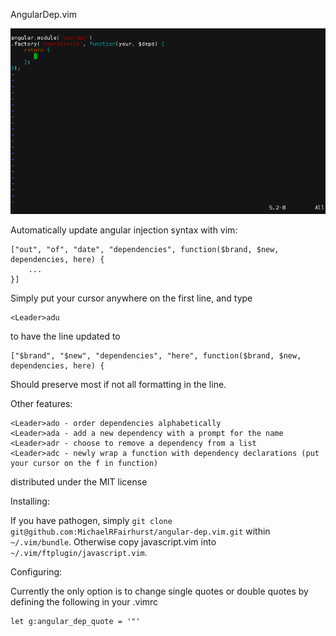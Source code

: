 AngularDep.vim

![Examples](https://raw.githubusercontent.com/MichaelRFairhurst/angular-dep.vim/master/examples.gif "Examples")

Automatically update angular injection syntax with vim:

    ["out", "of", "date", "dependencies", function($brand, $new, dependencies, here) {
		...
	}]

Simply put your cursor anywhere on the first line, and type

	<Leader>adu

to have the line updated to

    ["$brand", "$new", "dependencies", "here", function($brand, $new, dependencies, here) {

Should preserve most if not all formatting in the line.

Other features:

    <Leader>ado - order dependencies alphabetically
    <Leader>ada - add a new dependency with a prompt for the name
    <Leader>adr - choose to remove a dependency from a list
    <Leader>adc - newly wrap a function with dependency declarations (put your cursor on the f in function)

distributed under the MIT license

Installing:

If you have pathogen, simply `git clone git@github.com:MichaelRFairhurst/angular-dep.vim.git` within `~/.vim/bundle`. Otherwise copy javascript.vim into `~/.vim/ftplugin/javascript.vim`.

Configuring:

Currently the only option is to change single quotes or double quotes by defining the following in your .vimrc

    let g:angular_dep_quote = '"'

